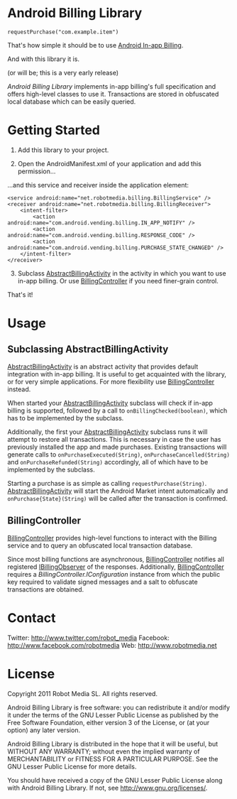 Android Billing Library
=======================

	requestPurchase("com.example.item")

That's how simple it should be to use [Android In-app Billing][1].

And with this library it is.

(or will be; this is a very early release)

*Android Billing Library* implements in-app billing's full specification and offers high-level classes to use it. Transactions are stored in obfuscated local database which can be easily queried.

Getting Started
===============

1. Add this library to your project.

2. Open the AndroidManifest.xml of your application and add this permission...

	<uses-permission android:name="com.android.vending.BILLING" />

...and this service and receiver inside the application element:

	<service android:name="net.robotmedia.billing.BillingService" />
	<receiver android:name="net.robotmedia.billing.BillingReceiver">
		<intent-filter>
			<action android:name="com.android.vending.billing.IN_APP_NOTIFY" />
			<action android:name="com.android.vending.billing.RESPONSE_CODE" />
			<action android:name="com.android.vending.billing.PURCHASE_STATE_CHANGED" />
		</intent-filter>
	</receiver>

3. Subclass [AbstractBillingActivity][2] in the activity in which you want to use in-app billing. Or use [BillingController][3] if you need finer-grain control.

That's it!

Usage
=====

Subclassing AbstractBillingActivity
-----------------------------------

[AbstractBillingActivity][2] is an abstract activity that provides default integration with in-app billing. It is useful to get acquainted with the library, or for very simple applications. For more flexibility use [BillingController][3] instead.

When started your [AbstractBillingActivity][2] subclass will check if in-app billing is supported, followed by a call to `onBillingChecked(boolean)`, which has to be implemented by the subclass.

Additionally, the first your [AbstractBillingActivity][2] subclass runs it will attempt to restore all transactions. This is necessary in case the user has previously installed the app and made purchases. Existing transactions will generate calls to `onPurchaseExecuted(String)`, `onPurchaseCancelled(String)` and `onPurchaseRefunded(String)` accordingly, all of which have to be implemented by the subclass.

Starting a purchase is as simple as calling `requestPurchase(String)`. [AbstractBillingActivity][2] will start the Android Market intent automatically and `onPurchase{State}(String)` will be called after the transaction is confirmed.

BillingController
-----------------

[BillingController][3] provides high-level functions to interact with the Billing service and to query an obfuscated local transaction database.

Since most billing functions are asynchronous, [BillingController][3] notifies all registered [IBillingObserver][4] of the responses. Additionally, [BillingController][3] requires a _BillingController.IConfiguration_ instance from which the public key required to validate signed messages and a salt to obfuscate transactions are obtained.

Contact
=======

Twitter: http://www.twitter.com/robot_media
Facebook: http://www.facebook.com/robotmedia
Web: http://www.robotmedia.net

License
=======

Copyright 2011 Robot Media SL. All rights reserved.

Android Billing Library is free software: you can redistribute it and/or modify
it under the terms of the GNU Lesser Public License as published by
the Free Software Foundation, either version 3 of the License, or
(at your option) any later version.

Android Billing Library is distributed in the hope that it will be useful,
but WITHOUT ANY WARRANTY; without even the implied warranty of
MERCHANTABILITY or FITNESS FOR A PARTICULAR PURPOSE.  See the
GNU Lesser Public License for more details.

You should have received a copy of the GNU Lesser Public License
along with Android Billing Library.  If not, see <http://www.gnu.org/licenses/>.

[1]: http://developer.android.com/guide/market/billing/index.html
[2]: https://github.com/robotmedia/AndroidBillingLibrary/blob/master/AndroidBillingLibrary/src/net/robotmedia/billing/AbstractBillingActivity.java
[3]: https://github.com/robotmedia/AndroidBillingLibrary/blob/master/AndroidBillingLibrary/src/net/robotmedia/billing/BillingController.java
[4]: https://github.com/robotmedia/AndroidBillingLibrary/blob/master/AndroidBillingLibrary/src/net/robotmedia/billing/IBillingObserver.java